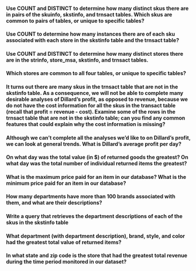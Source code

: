 #### Use COUNT and DISTINCT to determine how many distinct skus there are in pairs of the skuinfo, skstinfo, and trnsact tables. Which skus are common to pairs of tables, or unique to specific tables? 

#### Use COUNT to determine how many instances there are of each sku associated with each store in the skstinfo table and the trnsact table?

#### Use COUNT and DISTINCT to determine how many distinct stores there are in the strinfo, store_msa, skstinfo, and trnsact tables.

#### Which stores are common to all four tables, or unique to specific tables? 

#### It turns out there are many skus in the trnsact table that are not in the skstinfo table. As a consequence, we will not be able to complete many desirable analyses of Dillard’s profit, as opposed to revenue, because we do not have the cost information for all the skus in the transact table (recall that profit = revenue - cost). Examine some of the rows in the trnsact table that are not in the skstinfo table; can you find any common features that could explain why the cost information is missing? 

#### Although we can’t complete all the analyses we’d like to on Dillard’s profit, we can look at general trends. What is Dillard’s average profit per day? 

#### On what day was the total value (in $) of returned goods the greatest? On what day was the total number of individual returned items the greatest?

####  What is the maximum price paid for an item in our database? What is the minimum price paid for an item in our database?

#### How many departments have more than 100 brands associated with them, and what are their descriptions? 

#### Write a query that retrieves the department descriptions of each of the skus in the skstinfo table

#### What department (with department description), brand, style, and color had the greatest total value of returned items? 

#### In what state and zip code is the store that had the greatest total revenue during the time period monitored in our dataset? 

#### 
